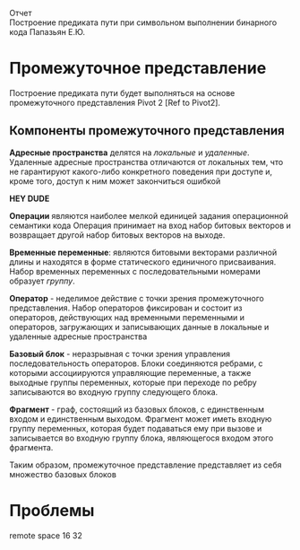 Отчет  
Построение предиката пути при символьном выполнении бинарного кода
Папазьян Е.Ю.

# Промежуточное представление
Построение предиката пути будет выполняться на основе промежуточного представления
Pivot 2 [Ref to Pivot2].  

## Компоненты промежуточного представления
**Адресные пространства** делятся на *локальные* и *удаленные*.
Удаленные адресные пространства отличаются от локальных тем, что не гарантируют
какого-либо конкретного поведения при доступе и, кроме того, доступ к ним может
закончиться ошибкой

**HEY DUDE**

**Операции** являются наиболее мелкой единицей задания операционной семантики кода
Операция принимает на вход набор битовых векторов и возвращает другой набор
битовых векторов на выходе.

**Временные переменные**: являются битовыми векторами различной длины и находятся в 
форме статического единичного присваивания.
Набор временных переменных с последовательными номерами образует *группу*.

**Оператор** - неделимое действие с точки зрения промежуточного представления.
Набор операторов фиксирован и состоит из операторов, действующих над временными
переменными и операторов, загружающих и записывающих данные в локальные и удаленные
адресные пространства

**Базовый блок** - неразрывная с точки зрения управления последовательность операторов.
Блоки соединяются ребрами, с которыми ассоциируются управляющие переменные, а также
выходные группы переменных, которые при переходе по ребру записываются
во входную группу следующего блока.

**Фрагмент** - граф, состоящий из базовых блоков, с единственным входом
и единственным выходом. Фрагмент может иметь входную группу переменных, которая
будет подаваться ему при вызове и записывается во входную группу блока,
являющегося входом этого фрагмента.

Таким образом, промежуточное представление представляет из себя множество
базовых блоков

# Проблемы
remote space 16 32
